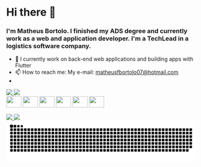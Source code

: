# Hi there 👋

### I'm Matheus Bortolo. I finished my ADS degree and currently work as a web and application developer. I'm a TechLead in a logistics software company.

- 🔭 I currently work on back-end web applications and building apps with Flutter
- 📫 How to reach me: My e-mail: matheusfbortolo07@hotmail.com
- 

<div>
  <a href="https://github.com/Matheusbortolo">
    <img height="180em" src="https://github-readme-stats.vercel.app/api?username=Matheusbortolo&show_icons=true&theme=dracula&include_all_commits=true&count_private=true"/>
    <img height="180em" src="https://github-readme-stats.vercel.app/api/top-langs/?username=Matheusbortolo&theme=dracula&langs_count=10&include_all_commits=true&count_private=true"/>
  </a>
</div>

<div>
  <img align="center" height="30" width="40" src="https://cdn.jsdelivr.net/gh/devicons/devicon@latest/icons/android/android-original.svg" />
  <img align="center" height="30" width="40" src="https://cdn.jsdelivr.net/gh/devicons/devicon@latest/icons/flutter/flutter-original.svg" />
  <img align="center" height="30" width="40" src="https://cdn.jsdelivr.net/gh/devicons/devicon@latest/icons/php/php-original.svg" />
  <img align="center" height="30" width="40" src="https://cdn.jsdelivr.net/gh/devicons/devicon@latest/icons/javascript/javascript-original.svg" />
  <img align="center" height="30" width="40" src="https://cdn.jsdelivr.net/gh/devicons/devicon@latest/icons/vuejs/vuejs-original.svg" />
  <img align="center" height="30" width="40" src="https://cdn.jsdelivr.net/gh/devicons/devicon@latest/icons/python/python-original.svg" />
</div>

<br/>
<div>
  <a href="https://www.linkedin.com/in/matheus-bortolo/" target="_blank"> <img src="https://img.shields.io/badge/LinkedIn-0077B5?style=for-the-badge&logo=linkedin&logoColor=white" /> </a>
  <a href="mailto:matheusfbortolo07@hotmail.com" target="_blank"> <img src="https://img.shields.io/badge/Gmail-D14836?style=for-the-badge&logo=gmail&logoColor=white" /> </a>
</div>
<div>
  <picture>
    <source media="(prefers-color-scheme: dark)" srcset="https://raw.githubusercontent.com/Matheusbortolo/Matheusbortolo/output/github-contribution-grid-snake-dark.svg">
    <source media="(prefers-color-scheme: light)" srcset="https://raw.githubusercontent.com/Matheusbortolo/Matheusbortolo/output/github-contribution-grid-snake.svg">
    <img alt="github contribution grid snake animation" src="https://raw.githubusercontent.com/Matheusbortolo/Matheusbortolo/output/github-contribution-grid-snake.svg">
</picture>
</div>
